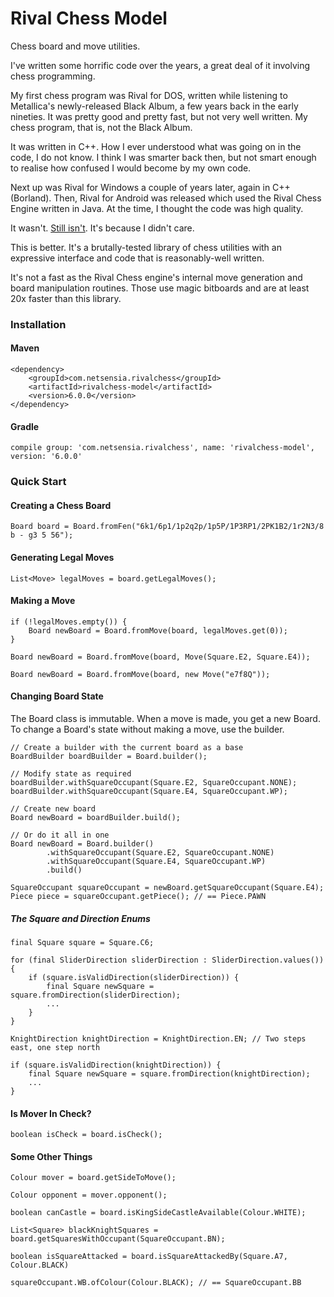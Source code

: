 Rival Chess Model
=================

Chess board and move utilities.

I've written some horrific code over the years, a great deal of it involving chess programming. 

My first chess program was Rival for DOS, written while listening to Metallica's newly-released Black Album, a few years back in the early nineties.
It was pretty good and pretty fast, but not very well written. My chess program, that is, not the Black Album.
 
It was written in C++. How I ever understood what was going on in the code, I do not know. I think I was
smarter back then, but not smart enough to realise how confused I would become by my own code.

Next up was Rival for Windows a couple of years later, again in C++ (Borland). Then, Rival for Android was released which
used the Rival Chess Engine written in Java. At the time, I thought the code was high quality.

It wasn't. [Still isn't](https://github.com/chris-moreton/rivalchess-engine). It's because I didn't care.

This is better. It's a brutally-tested library of chess utilities with an expressive interface and code that is reasonably-well
written.

It's not a fast as the Rival Chess engine's internal move generation and board manipulation routines. Those use magic bitboards and are at least
20x faster than this library.

### Installation

#### Maven

    <dependency>
        <groupId>com.netsensia.rivalchess</groupId>
        <artifactId>rivalchess-model</artifactId>
        <version>6.0.0</version>
    </dependency>
    
#### Gradle

    compile group: 'com.netsensia.rivalchess', name: 'rivalchess-model', version: '6.0.0'

### Quick Start

#### Creating a Chess Board

    Board board = Board.fromFen("6k1/6p1/1p2q2p/1p5P/1P3RP1/2PK1B2/1r2N3/8 b - g3 5 56");
    
#### Generating Legal Moves

```   
List<Move> legalMoves = board.getLegalMoves();
```

#### Making a Move
```
if (!legalMoves.empty()) {
    Board newBoard = Board.fromMove(board, legalMoves.get(0));
}
```  
``` 
Board newBoard = Board.fromMove(board, Move(Square.E2, Square.E4));
``` 
``` 
Board newBoard = Board.fromMove(board, new Move("e7f8Q"));
``` 
#### Changing Board State

The Board class is immutable. When a move is made, you get a new Board. To change a Board's state without making a move, use the builder.

    // Create a builder with the current board as a base
    BoardBuilder boardBuilder = Board.builder();
    
    // Modify state as required
    boardBuilder.withSquareOccupant(Square.E2, SquareOccupant.NONE);
    boardBuilder.withSquareOccupant(Square.E4, SquareOccupant.WP);
    
    // Create new board
    Board newBoard = boardBuilder.build();
    
    // Or do it all in one
    Board newBoard = Board.builder()
            .withSquareOccupant(Square.E2, SquareOccupant.NONE)
            .withSquareOccupant(Square.E4, SquareOccupant.WP)
            .build()
            
    SquareOccupant squareOccupant = newBoard.getSquareOccupant(Square.E4);
    Piece piece = squareOccupant.getPiece(); // == Piece.PAWN
            
##### The Square and Direction Enums

    final Square square = Square.C6;
    
    for (final SliderDirection sliderDirection : SliderDirection.values()) {
        if (square.isValidDirection(sliderDirection)) {
            final Square newSquare = square.fromDirection(sliderDirection);
            ...
        }
    }
    
    KnightDirection knightDirection = KnightDirection.EN; // Two steps east, one step north
    
    if (square.isValidDirection(knightDirection)) {
        final Square newSquare = square.fromDirection(knightDirection);
        ...
    }
        
#### Is Mover In Check?

    boolean isCheck = board.isCheck();
        
#### Some Other Things

    Colour mover = board.getSideToMove();

    Colour opponent = mover.opponent();
    
    boolean canCastle = board.isKingSideCastleAvailable(Colour.WHITE);

    List<Square> blackKnightSquares = board.getSquaresWithOccupant(SquareOccupant.BN);

    boolean isSquareAttacked = board.isSquareAttackedBy(Square.A7, Colour.BLACK)
    
    squareOccupant.WB.ofColour(Colour.BLACK); // == SquareOccupant.BB
    

